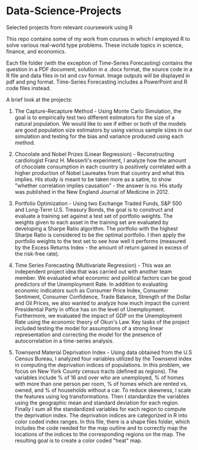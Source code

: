 # Data-Science-Projects
Selected projects from relevant coursework using R

This repo contains some of my work from courses in which I employed R to solve various real-world type problems. These include topics in science, finance, and economics.

Each file folder (with the exception of Time-Series Forecasting) contains the question in a PDF document, solution in a .docx format, the source code in a R file and data files in txt and csv format. Image outputs will be displayed in pdf and png format. Time-Series Forecasting includes a PowerPoint and R code files instead.

A brief look at the projects:

1) The Capture-Recapture Method - Using Monte Carlo Simulation, the goal is to empirically test two different estimators for the size of a natural population. We would like to see if either or both of the models are good population size estimators by using various sample sizes in our simulation and testing for the bias and variance produced using each method.

2) Chocolate and Nobel Prizes (Linear Regression) - Reconstructing cardiologist Franz H. Messerli's experiment, I analyze how the amount of chocolate consumption in each country is positively correlated with a higher production of Nobel Laureates from that country and what this implies. His study is meant to be taken more as a satire, to show "whether correlation implies causation" - the answer is no. His study was published in the New England Journal of Medicine in 2012.

3) Portfolio Optimization - Using two Exchange Traded Funds, S&P 500 and Long-Term U.S. Treasury Bonds, the goal is to construct and evaluate a training set against a test set of portfolio weights. The weights given to each asset in the training set are evaluated by developing a Sharpe Ratio algorithm. The portfolio with the highest Sharpe Ratio is considered to be the optimal portfolio. I then apply the portfolio weights to the test set to see how well it performs (measured by the Excess Returns Index - the amount of return gained in excess of the risk-free rate).

4) Time Series Forecasting (Multivariate Regression) - This was an independent project idea that was carried out with another team member. We evaluated what economic and political factors can be good predictors of the Unemployment Rate. In addition to evaluating economic indicators such as Consumer Price Index, Consumer Sentiment, Consumer Confidence, Trade Balance, Strength of the Dollar and Oil Prices, we also wanted to analyze how much impact the current Presidential Party in office has on the level of Unemployment. Furthermore, we evaluated the impact of GDP on the Unemployment Rate using the economic theory of Okun's Law. Key tasks of the project included testing the model for assumptions of a strong linear representation and correcting the model for the presence of autocorrelation in a time-series analysis.

5) Townsend Material Deprivation Index - Using data obtained from the U.S Census Bureau, I analyzed four variables utilized by the Townsend index in computing the deprivation indices of populations. In this problem, we focus on New York County census tracts (defined as regions). The variables include % of 16 and over who are unemployed, % of homes with more than one person per room, % of homes which are rented vs. owned, and % of households without a car. To reduce skewness, I scale the features using log transformations. Then I standardize the variables using the geographic mean and standard deviation for each region. Finally I sum all the standardized variables for each region to compute the deprivation index. The deprivation indices are categorized in R into color coded index ranges. In this file, there is a shape files folder, which includes the code needed for the map outline and to correctly map the locations of the indices to the corresponding regions on the map. The resulting goal is to create a color coded "heat" map.
